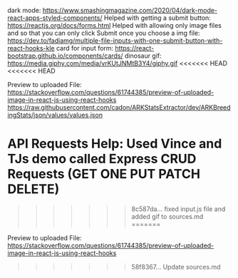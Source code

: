 dark mode: https://www.smashingmagazine.com/2020/04/dark-mode-react-apps-styled-components/ Helped with getting a submit
button: https://reactjs.org/docs/forms.html Helped with allowing only image files and so that you can only click Submit
once you choose a img file: https://dev.to/fadiamg/multiple-file-inputs-with-one-submit-button-with-react-hooks-kle card
for input form: https://react-bootstrap.github.io/components/cards/ dinosaur gif:
https://media.giphy.com/media/vrKUtJNMtB3Y4/giphy.gif
<<<<<<< HEAD
<<<<<<< HEAD

Preview to uploaded File:
https://stackoverflow.com/questions/61744385/preview-of-uploaded-image-in-react-js-using-react-hooks
https://raw.githubusercontent.com/cadon/ARKStatsExtractor/dev/ARKBreedingStats/json/values/values.json

API Requests Help: 
Used Vince and TJs demo called Express CRUD Requests (GET ONE PUT PATCH DELETE)
=======
>>>>>>> 8c587da... fixed input.js file and added gif to sources.md
=======

Preview to uploaded File: https://stackoverflow.com/questions/61744385/preview-of-uploaded-image-in-react-js-using-react-hooks
>>>>>>> 58f8367... Update sources.md
